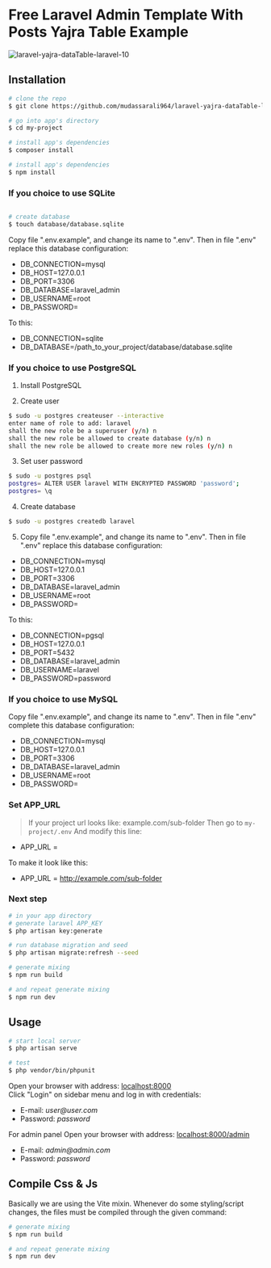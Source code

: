 # Free Laravel Admin Template With Posts Yajra Table Example ## 

![laravel-yajra-dataTable-laravel-10](https://user-images.githubusercontent.com/55048197/223802834-09d5eb28-d121-466b-ada5-839ac7cb26fa.png)

## Installation

``` bash
# clone the repo
$ git clone https://github.com/mudassarali964/laravel-yajra-dataTable-laravel-10.git my-project

# go into app's directory
$ cd my-project

# install app's dependencies
$ composer install

# install app's dependencies
$ npm install

```

### If you choice to use SQLite

``` bash

# create database
$ touch database/database.sqlite
```
Copy file ".env.example", and change its name to ".env".
Then in file ".env" replace this database configuration:
* DB_CONNECTION=mysql
* DB_HOST=127.0.0.1
* DB_PORT=3306
* DB_DATABASE=laravel_admin
* DB_USERNAME=root
* DB_PASSWORD=

To this:

* DB_CONNECTION=sqlite
* DB_DATABASE=/path_to_your_project/database/database.sqlite

### If you choice to use PostgreSQL

1. Install PostgreSQL

2. Create user
``` bash
$ sudo -u postgres createuser --interactive
enter name of role to add: laravel
shall the new role be a superuser (y/n) n
shall the new role be allowed to create database (y/n) n
shall the new role be allowed to create more new roles (y/n) n
```
3. Set user password
``` bash
$ sudo -u postgres psql
postgres= ALTER USER laravel WITH ENCRYPTED PASSWORD 'password';
postgres= \q
```
4. Create database
``` bash
$ sudo -u postgres createdb laravel
```
5. Copy file ".env.example", and change its name to ".env".
   Then in file ".env" replace this database configuration:

* DB_CONNECTION=mysql
* DB_HOST=127.0.0.1
* DB_PORT=3306
* DB_DATABASE=laravel_admin
* DB_USERNAME=root
* DB_PASSWORD=

To this:

* DB_CONNECTION=pgsql
* DB_HOST=127.0.0.1
* DB_PORT=5432
* DB_DATABASE=laravel_admin
* DB_USERNAME=laravel
* DB_PASSWORD=password

### If you choice to use MySQL

Copy file ".env.example", and change its name to ".env".
Then in file ".env" complete this database configuration:
* DB_CONNECTION=mysql
* DB_HOST=127.0.0.1
* DB_PORT=3306
* DB_DATABASE=laravel_admin
* DB_USERNAME=root
* DB_PASSWORD=

### Set APP_URL

> If your project url looks like: example.com/sub-folder
Then go to `my-project/.env`
And modify this line:

* APP_URL =

To make it look like this:

* APP_URL = http://example.com/sub-folder


### Next step

``` bash
# in your app directory
# generate laravel APP_KEY
$ php artisan key:generate

# run database migration and seed
$ php artisan migrate:refresh --seed

# generate mixing
$ npm run build

# and repeat generate mixing
$ npm run dev
```

## Usage

``` bash
# start local server
$ php artisan serve

# test
$ php vendor/bin/phpunit
```

Open your browser with address: [localhost:8000](localhost:8000)  
Click "Login" on sidebar menu and log in with credentials:
 
* E-mail: _user@user.com_
* Password: _password_

For admin panel Open your browser with address: [localhost:8000/admin](localhost:8000/admin)

* E-mail: _admin@admin.com_
* Password: _password_

## Compile Css & Js

Basically we are using the Vite mixin. Whenever do some styling/script changes, 
the files must be compiled through the given command:

``` bash
# generate mixing
$ npm run build

# and repeat generate mixing
$ npm run dev
```
